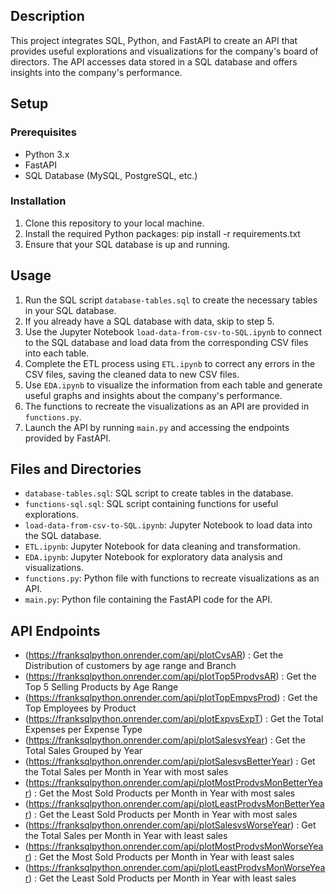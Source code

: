 ## Description
This project integrates SQL, Python, and FastAPI to create an API that provides useful explorations and visualizations for the company's board of directors. The API accesses data stored in a SQL database and offers insights into the company's performance.

## Setup
### Prerequisites
- Python 3.x
- FastAPI
- SQL Database (MySQL, PostgreSQL, etc.)

### Installation
1. Clone this repository to your local machine.
2. Install the required Python packages:
    pip install -r requirements.txt
3. Ensure that your SQL database is up and running.

## Usage
1. Run the SQL script `database-tables.sql` to create the necessary tables in your SQL database.
2. If you already have a SQL database with data, skip to step 5.
3. Use the Jupyter Notebook `load-data-from-csv-to-SQL.ipynb` to connect to the SQL database and load data from the corresponding CSV files into each table.
4. Complete the ETL process using `ETL.ipynb` to correct any errors in the CSV files, saving the cleaned data to new CSV files.
5. Use `EDA.ipynb` to visualize the information from each table and generate useful graphs and insights about the company's performance.
6. The functions to recreate the visualizations as an API are provided in `functions.py`.
7. Launch the API by running `main.py` and accessing the endpoints provided by FastAPI.

## Files and Directories
- `database-tables.sql`: SQL script to create tables in the database.
- `functions-sql.sql`: SQL script containing functions for useful explorations.
- `load-data-from-csv-to-SQL.ipynb`: Jupyter Notebook to load data into the SQL database.
- `ETL.ipynb`: Jupyter Notebook for data cleaning and transformation.
- `EDA.ipynb`: Jupyter Notebook for exploratory data analysis and visualizations.
- `functions.py`: Python file with functions to recreate visualizations as an API.
- `main.py`: Python file containing the FastAPI code for the API.

## API Endpoints
- (https://franksqlpython.onrender.com/api/plotCvsAR) : Get the Distribution of customers by age range and Branch
- (https://franksqlpython.onrender.com/api/plotTop5ProdvsAR) : Get the Top 5 Selling Products by Age Range
- (https://franksqlpython.onrender.com/api/plotTopEmpvsProd) : Get the Top Employees by Product
- (https://franksqlpython.onrender.com/api/plotExpvsExpT) : Get the Total Expenses per Expense Type
- (https://franksqlpython.onrender.com/api/plotSalesvsYear) : Get the Total Sales Grouped by Year
- (https://franksqlpython.onrender.com/api/plotSalesvsBetterYear) : Get the Total Sales per Month in Year with most sales
- (https://franksqlpython.onrender.com/api/plotMostProdvsMonBetterYear) : Get the Most Sold Products per Month in Year with most sales
- (https://franksqlpython.onrender.com/api/plotLeastProdvsMonBetterYear) : Get the Least Sold Products per Month in Year with most sales
- (https://franksqlpython.onrender.com/api/plotSalesvsWorseYear) : Get the Total Sales per Month in Year with least sales
- (https://franksqlpython.onrender.com/api/plotMostProdvsMonWorseYear) : Get the Most Sold Products per Month in Year with least sales
- (https://franksqlpython.onrender.com/api/plotLeastProdvsMonWorseYear) : Get the Least Sold Products per Month in Year with least sales

